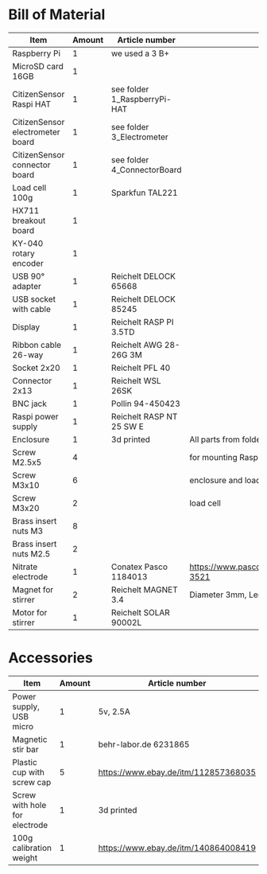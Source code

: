 # Bill of Material

| Item                             | Amount | Article number                | Comment                            |
|----------------------------------|--------|-------------------------------|------------------------------------|
| Raspberry Pi                     | 1      | we used a 3 B+                |                                    |
| MicroSD card 16GB                | 1      |                               |                                    |
| CitizenSensor Raspi HAT          | 1      | see folder 1\_RaspberryPi-HAT |                                    |
| CitizenSensor electrometer board | 1      | see folder 3\_Electrometer    |                                    |
| CitizenSensor connector board    | 1      | see folder 4\_ConnectorBoard  |                                    |
| Load cell 100g                   | 1      | Sparkfun TAL221               |                                    |
| HX711 breakout board             | 1      |                               |                                    |
| KY-040 rotary encoder            | 1      |                               |                                    |
| USB 90° adapter                  | 1      | Reichelt DELOCK 65668         |                                    |
| USB socket with cable            | 1      | Reichelt DELOCK 85245         |                                    |
| Display                          | 1      | Reichelt RASP PI 3.5TD        |                                    |
| Ribbon cable 26-way              | 1      | Reichelt AWG 28-26G 3M        |                                    |
| Socket 2x20                      | 1      | Reichelt PFL 40               |                                    |
| Connector 2x13                   | 1      | Reichelt WSL 26SK             |                                    |
| BNC jack                         | 1      | Pollin 94-450423              |                                    |
| Raspi power supply               | 1      | Reichelt RASP NT 25 SW E      |                                    |
| Enclosure                        | 1      | 3d printed                    | All parts from folder 5\_Enclosure |
| Screw M2.5x5                     | 4      |                               | for mounting Raspi                 |
| Screw M3x10                      | 6      |                               | enclosure and load cell            |
| Screw M3x20                      | 2      |                               | load cell                          |
| Brass insert nuts M3             | 8      |                               |                                    |
| Brass insert nuts M2.5           | 2      |                               |                                    |
| Nitrate electrode                | 1      | Conatex Pasco 1184013         | https://www.pasco.com/products/sensors/environmental/ps-3521 |
| Magnet for stirrer               | 2      | Reichelt MAGNET 3.4           | Diameter 3mm, Length 4mm           |
| Motor for stirrer                | 1      | Reichelt SOLAR 90002L         |                                    |


# Accessories

| Item                             | Amount | Article number                | Comment                            |
|----------------------------------|--------|-------------------------------|------------------------------------|
| Power supply, USB micro          | 1      | 5v, 2.5A                      |                                    |
| Magnetic stir bar                | 1      | behr-labor.de 6231865         | oval, 15x6mm                       |
| Plastic cup with screw cap       | 5      | https://www.ebay.de/itm/112857368035  | 100ml, Diameter 43mm       |
| Screw with hole for electrode    | 1      | 3d printed                    |                                    |
| 100g calibration weight          | 1      | https://www.ebay.de/itm/140864008419  |                            |
